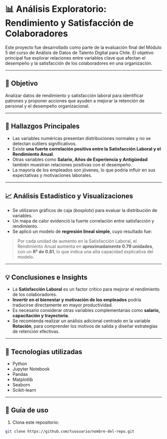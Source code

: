 # 📊 Análisis Exploratorio: Rendimiento y Satisfacción de Colaboradores

Este proyecto fue desarrollado como parte de la evaluación final del Módulo 5 del curso de Análisis de Datos de Talento Digital para Chile. El objetivo principal fue explorar relaciones entre variables clave que afectan el desempeño y la satisfacción de los colaboradores en una organización.

---

## 🎯 Objetivo

Analizar datos de rendimiento y satisfacción laboral para identificar patrones y proponer acciones que ayuden a mejorar la retención de personal y el desempeño organizacional.

---

## 🧠 Hallazgos Principales

- Las variables numéricas presentan distribuciones normales y no se detectan outliers significativos.
- Existe **una fuerte correlación positiva entre la Satisfacción Laboral y el Rendimiento Anual**.
- Otras variables como **Salario, Años de Experiencia y Antigüedad** también muestran relaciones positivas con el desempeño.
- La mayoría de los empleados son jóvenes, lo que podría influir en sus expectativas y motivaciones laborales.

---

## 📈 Análisis Estadístico y Visualizaciones

- Se utilizaron gráficos de caja (*boxplots*) para evaluar la distribución de variables.
- Un mapa de calor evidenció la fuerte correlación entre satisfacción y rendimiento.
- Se aplicó un modelo de **regresión lineal simple**, cuyo resultado fue:

> Por cada unidad de aumento en la Satisfacción Laboral, el Rendimiento Anual aumenta en **aproximadamente 0.79 unidades**, con un **R² de 0.81**, lo que indica una alta capacidad explicativa del modelo.

---

## 💡 Conclusiones e Insights

- La **Satisfacción Laboral** es un factor crítico para mejorar el rendimiento de los colaboradores.
- **Invertir en el bienestar y motivación de los empleados** podría traducirse directamente en mayor productividad.
- Es necesario considerar otras variables complementarias como **salario, capacitación y trayectoria**.
- Se recomienda realizar un análisis adicional centrado en la variable **Rotación**, para comprender los motivos de salida y diseñar estrategias de retención efectivas.

---

## 🔧 Tecnologías utilizadas

- Python
- Jupyter Notebook
- Pandas
- Matplotlib
- Seaborn
- Scikit-learn

---

## 🚀 Guía de uso

1. Clona este repositorio:

```bash
git clone https://github.com/tuusuario/nombre-del-repo.git